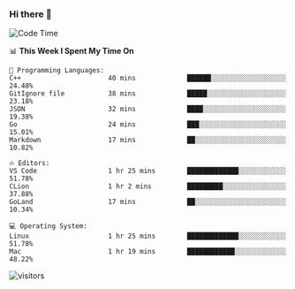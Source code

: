 ### Hi there 👋

<!--
**CrazyCollin/crazycollin** is a ✨ _special_ ✨ repository because its `README.md` (this file) appears on your GitHub profile.

Here are some ideas to get you started:

- 🔭 I’m currently working on ...
- 🌱 I’m currently learning ...
- 👯 I’m looking to collaborate on ...
- 🤔 I’m looking for help with ...
- 💬 Ask me about ...
- 📫 How to reach me: ...
- 😄 Pronouns: ...
- ⚡ Fun fact: ...
-->

<!--START_SECTION:waka-->
![Code Time](http://img.shields.io/badge/Code%20Time-146%20hrs%2033%20mins-blue)

📊 **This Week I Spent My Time On** 

```text
💬 Programming Languages: 
C++                      40 mins             ██████░░░░░░░░░░░░░░░░░░░   24.48% 
GitIgnore file           38 mins             █████░░░░░░░░░░░░░░░░░░░░   23.18% 
JSON                     32 mins             ████░░░░░░░░░░░░░░░░░░░░░   19.38% 
Go                       24 mins             ███░░░░░░░░░░░░░░░░░░░░░░   15.01% 
Markdown                 17 mins             ██░░░░░░░░░░░░░░░░░░░░░░░   10.82%

🔥 Editors: 
VS Code                  1 hr 25 mins        █████████████░░░░░░░░░░░░   51.78% 
CLion                    1 hr 2 mins         █████████░░░░░░░░░░░░░░░░   37.88% 
GoLand                   17 mins             ██░░░░░░░░░░░░░░░░░░░░░░░   10.34%

💻 Operating System: 
Linux                    1 hr 25 mins        █████████████░░░░░░░░░░░░   51.78% 
Mac                      1 hr 19 mins        ████████████░░░░░░░░░░░░░   48.22%

```


<!--END_SECTION:waka-->


![visitors](https://visitor-badge.glitch.me/badge?page_id=crazycollin.crazycollin&left_color=green&right_color=red)
